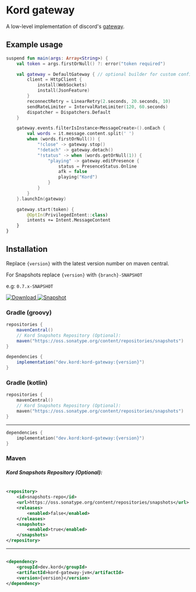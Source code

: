 # Kord gateway

A low-level implementation of discord's [gateway](https://discordapp.com/developers/docs/topics/gateway).

## Example usage

```kotlin
suspend fun main(args: Array<String>) {
    val token = args.firstOrNull() ?: error("token required")

    val gateway = DefaultGateway { // optional builder for custom configuration
        client = HttpClient {
            install(WebSockets)
            install(JsonFeature)
        }
        reconnectRetry = LinearRetry(2.seconds, 20.seconds, 10)
        sendRateLimiter = IntervalRateLimiter(120, 60.seconds)
        dispatcher = Dispatchers.Default
    }

    gateway.events.filterIsInstance<MessageCreate>().onEach {
        val words = it.message.content.split(' ')
        when (words.firstOrNull()) {
            "!close" -> gateway.stop()
            "!detach" -> gateway.detach()
            "!status" -> when (words.getOrNull(1)) {
                "playing" -> gateway.editPresence {
                    status = PresenceStatus.Online
                    afk = false
                    playing("Kord")
                }
            }
        }
    }.launchIn(gateway)

    gateway.start(token) {
        @OptIn(PrivilegedIntent::class)
        intents += Intent.MessageContent
    }
}
```
## Installation

Replace `{version}` with the latest version number on maven central.

For Snapshots replace `{version}` with `{branch}-SNAPSHOT`

e.g: `0.7.x-SNAPSHOT`

[![Download](https://img.shields.io/nexus/r/dev.kord/kord-gateway?color=fb5502&label=Kord&logoColor=05c1fd&server=https%3A%2F%2Frepo1.maven.org%2Fmaven2%2F&style=for-the-badge) ](https://search.maven.org/search?q=g:dev.kord)
[![Snapshot](https://img.shields.io/nexus/s/dev.kord/kord-gateway?label=SNAPSHOT&server=https%3A%2F%2Foss.sonatype.org%2F&style=for-the-badge)](https://oss.sonatype.org/#nexus-search;quick~dev.kord)

### Gradle (groovy)

```groovy
repositories {
    mavenCentral()
    // Kord Snapshots Repository (Optional):
    maven("https://oss.sonatype.org/content/repositories/snapshots")
}
```

```groovy
dependencies {
    implementation("dev.kord:kord-gateway:{version}")
}
```

### Gradle (kotlin)

```kotlin
repositories {
    mavenCentral()
    // Kord Snapshots Repository (Optional):
    maven("https://oss.sonatype.org/content/repositories/snapshots")
}
```

---

```kotlin
dependencies {
    implementation("dev.kord:kord-gateway:{version}")
}
```

### Maven

##### Kord Snapshots Repository (Optional):

```xml

<repository>
    <id>snapshots-repo</id>
    <url>https://oss.sonatype.org/content/repositories/snapshots</url>
    <releases>
        <enabled>false</enabled>
    </releases>
    <snapshots>
        <enabled>true</enabled>
    </snapshots>
</repository>
```

---

```xml

<dependency>
    <groupId>dev.kord</groupId>
    <artifactId>kord-gateway-jvm</artifactId>
    <version>{version}</version>
</dependency>
```
